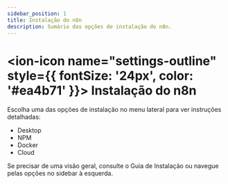 ```yaml
---
sidebar_position: 1
title: Instalação do n8n
description: Sumário das opções de instalação do n8n.
---
```


# <ion-icon name="settings-outline" style={{ fontSize: '24px', color: '#ea4b71' }}></ion-icon> Instalação do n8n

Escolha uma das opções de instalação no menu lateral para ver instruções detalhadas:

- Desktop
- NPM
- Docker
- Cloud

Se precisar de uma visão geral, consulte o Guia de Instalação ou navegue pelas opções no sidebar à esquerda.
